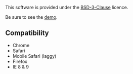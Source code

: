 This software is provided under the [BSD-3-Clause](https://opensource.org/licenses/BSD-3-Clause) licence.

Be sure to see the [demo](http://fluxtype.com).

## Compatibility

* Chrome
* Safari
* Mobile Safari (laggy)
* Firefox
* IE 8 & 9
